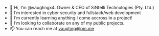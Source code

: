 - 👋 Hi, I’m @vaughngx4. Owner & CEO of SiNtelli Technologies (Pty. Ltd.)
- 👀 I’m interested in cyber security and fullstack/web development
- 🌱 I’m currently learning anything I come accross in a project!
- 💞️ I’m looking to collaborate on any of my public projects.
- 📫 You can reach me at vaughng@pm.me

<!---
vaughngx4/vaughngx4 is a ✨ special ✨ repository because its `README.md` (this file) appears on your GitHub profile.
You can click the Preview link to take a look at your changes.
--->
